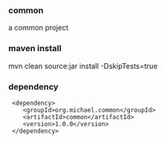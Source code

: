 ### common

a common project

### maven install

mvn clean source:jar install -DskipTests=true

### dependency

     <dependency>
        <groupId>org.michael.common</groupId>
        <artifactId>common</artifactId>
        <version>1.0.0</version>
     </dependency>
